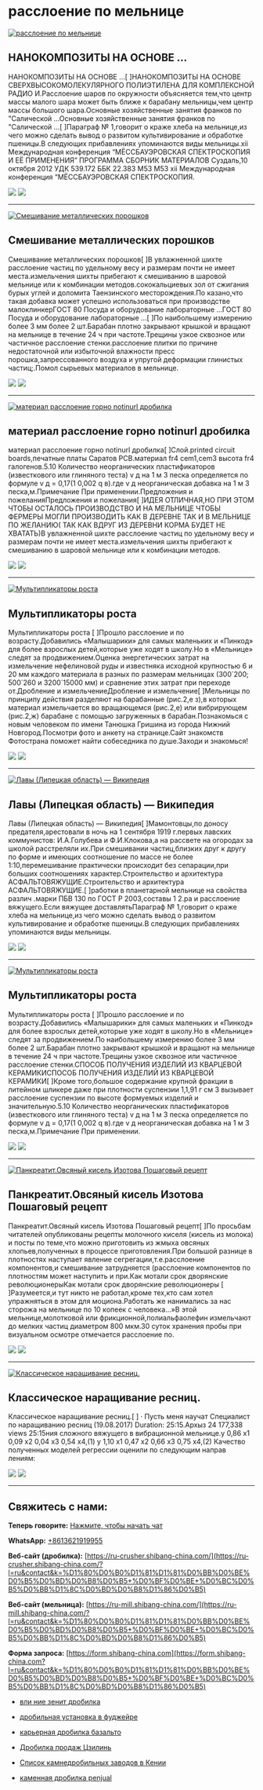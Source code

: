 # расслоение по мельнице

<a href="https://swt.shibang-china.com/?l=ru&img&k=%D1%80%D0%B0%D1%81%D1%81%D0%BB%D0%BE%D0%B5%D0%BD%D0%B8%D0%B5+%D0%BF%D0%BE+%D0%BC%D0%B5%D0%BB%D1%8C%D0%BD%D0%B8%D1%86%D0%B5" target="_blank">![расслоение по мельнице](http://static.shibang-china.com/all-800x300/740.jpg)</a>

## НАНОКОМПОЗИТЫ НА ОСНОВЕ …
НАНОКОМПОЗИТЫ НА ОСНОВЕ …[ ]НАНОКОМПОЗИТЫ НА ОСНОВЕ СВЕРХВЫСОКОМОЛЕКУЛЯРНОГО ПОЛИЭТИЛЕНА ДЛЯ КОМПЛЕКСНОЙ РАДИО И.Расслоение шаров по окружности объясняется тем,что центр массы малого шара может быть ближе к барабану мельницы,чем центр массы большого шара.Основные хозяйственные занятия франков по &quot;Салической …Основные хозяйственные занятия франков по &quot;Салической …[ ]Параграф № 1,говорит о краже хлеба на мельнице,из чего можно сделать вывод о развитом культивирование и обработке пшеницы.В следующих прибавлениях упоминаются виды мельницы.xii Международная конференция “МЁССБАУЭРОВСКАЯ СПЕКТРОСКОПИЯ И ЕЁ ПРИМЕНЕНИЯ” ПРОГРАММА СБОРНИК МАТЕРИАЛОВ Суздаль,10 октября 2012 УДК 539.172 ББК 22.383 М53 М53 xii Международная конференция “МЁССБАУЭРОВСКАЯ СПЕКТРОСКОПИЯ.


<a href="https://whatsapp.shibangsoft.com/WhatsApp.php" target="_blank" title="WhatsApp">![](http://static.shibang-china.com/icon/whatsapp.png)</a> <a href="https://swt.shibang-china.com/?l=ru&icon&k=%D1%80%D0%B0%D1%81%D1%81%D0%BB%D0%BE%D0%B5%D0%BD%D0%B8%D0%B5+%D0%BF%D0%BE+%D0%BC%D0%B5%D0%BB%D1%8C%D0%BD%D0%B8%D1%86%D0%B5" target="_blank">![](http://static.shibang-china.com/icon/chat-ru.png)</a>

---

<a href="https://swt.shibang-china.com/?l=ru&img&k=%D1%80%D0%B0%D1%81%D1%81%D0%BB%D0%BE%D0%B5%D0%BD%D0%B8%D0%B5+%D0%BF%D0%BE+%D0%BC%D0%B5%D0%BB%D1%8C%D0%BD%D0%B8%D1%86%D0%B5" target="_blank">![Смешивание металлических порошков](http://static.shibang-china.com/all-800x300/521.jpg)</a>

## Смешивание металлических порошков
Смешивание металлических порошков[ ]В увлажненной шихте расслоение частиц по удельному весу и размерам почти не имеет места.измельчения шихты прибегают к смешиванию в шаровой мельнице или к комбинации методов.сококальциевых зол от сжигания бурых углей и доломита Таензинского месторождения.По казано,что такая добавка может успешно использоваться при производстве малоклинкерГОСТ 80 Посуда и оборудование лабораторные …ГОСТ 80 Посуда и оборудование лабораторные …[ ]По наибольшему измерению более 3 мм более 2 шт.Барабан плотно закрывают крышкой и вращают на мельнице в течение 24 ч при частоте.Трещины узкое сквозное или частичное расслоение стенки.расслоение плитки по причине недостаточной или избыточной влажности пресс порошка,запрессованного воздуха и упругой деформации глинистых частиц;.Помол сырьевых материалов в мельнице.


<a href="https://whatsapp.shibangsoft.com/WhatsApp.php" target="_blank" title="WhatsApp">![](http://static.shibang-china.com/icon/whatsapp.png)</a> <a href="https://swt.shibang-china.com/?l=ru&icon&k=%D1%80%D0%B0%D1%81%D1%81%D0%BB%D0%BE%D0%B5%D0%BD%D0%B8%D0%B5+%D0%BF%D0%BE+%D0%BC%D0%B5%D0%BB%D1%8C%D0%BD%D0%B8%D1%86%D0%B5" target="_blank">![](http://static.shibang-china.com/icon/chat-ru.png)</a>

---

<a href="https://swt.shibang-china.com/?l=ru&img&k=%D1%80%D0%B0%D1%81%D1%81%D0%BB%D0%BE%D0%B5%D0%BD%D0%B8%D0%B5+%D0%BF%D0%BE+%D0%BC%D0%B5%D0%BB%D1%8C%D0%BD%D0%B8%D1%86%D0%B5" target="_blank">![материал расслоение горно notinurl дробилка](http://static.shibang-china.com/all-800x300/33.jpg)</a>

## материал расслоение горно notinurl дробилка
материал расслоение горно notinurl дробилка[ ]Слой.printed circuit boards,печатные платы Саратов PCB.материал fr4 cem1,cem3 высота fr4 галогенов.5.10 Количество неорганических пластификаторов (известкового или глиняного теста) v д на 1 м 3 песка определяется по формуле v д = 0,17(1 0,002 q в).где v д неорганическая добавка на 1 м 3 песка,м.Примечание При применении.Предложения и пожеланияПредложения и пожелания[ ]ИДЕЯ ОТЛИЧНАЯ,НО ПРИ ЭТОМ ЧТОБЫ ОСТАЛОСЬ ПРОИЗВОДСТВО И НА МЕЛЬНИЦЕ ЧТОБЫ ФЕРМЕРЫ МОГЛИ ПРОИЗВОДИТЬ КАК В ДЕРЕВНЕ ТАК И В МЕЛЬНИЦЕ ПО ЖЕЛАНИЮ( ТАК КАК ВДРУГ ИЗ ДЕРЕВНИ КОРМА БУДЕТ НЕ ХВАТАТЬ)В увлажненной шихте расслоение частиц по удельному весу и размерам почти не имеет места.измельчения шихты прибегают к смешиванию в шаровой мельнице или к комбинации методов.


<a href="https://whatsapp.shibangsoft.com/WhatsApp.php" target="_blank" title="WhatsApp">![](http://static.shibang-china.com/icon/whatsapp.png)</a> <a href="https://swt.shibang-china.com/?l=ru&icon&k=%D1%80%D0%B0%D1%81%D1%81%D0%BB%D0%BE%D0%B5%D0%BD%D0%B8%D0%B5+%D0%BF%D0%BE+%D0%BC%D0%B5%D0%BB%D1%8C%D0%BD%D0%B8%D1%86%D0%B5" target="_blank">![](http://static.shibang-china.com/icon/chat-ru.png)</a>

---

<a href="https://swt.shibang-china.com/?l=ru&img&k=%D1%80%D0%B0%D1%81%D1%81%D0%BB%D0%BE%D0%B5%D0%BD%D0%B8%D0%B5+%D0%BF%D0%BE+%D0%BC%D0%B5%D0%BB%D1%8C%D0%BD%D0%B8%D1%86%D0%B5" target="_blank">![Мультипликаторы роста](http://static.shibang-china.com/all-800x300/778.jpg)</a>

## Мультипликаторы роста
Мультипликаторы роста [ ]Прошло расслоение и по возрасту.Добавились &#171;Малышарики&#187; для самых маленьких и &#171;Пинкод&#187; для более взрослых детей,которые уже ходят в школу.Но в &#171;Мельнице&#187; следят за продвижением.Оценка энергетических затрат на измельчение нефелиновой руды и известняка исходной крупностью 6 и 20 мм каждого материала в разных по размерам мельницах (300&#180;200; 500&#180;260 и 3200&#180;15000 мм) и сравнение этих затрат при переходе от.Дробление и измельчениеДробление и измельчение[ ]Мельницы по принципу действия разделяют на барабанные (рис.2,е з),в которых материал измельчается во вращающемся (рис.2,е) или вибрирующем (рис.2,ж) барабане с помощью загруженных в барабан.Познакомься с новым человеком по имени Танюшка Гришина из города Нижний Новгород.Посмотри фото и анкету на странице.Сайт знакомств Фотострана поможет найти собеседника по душе.Заходи и знакомься!


<a href="https://whatsapp.shibangsoft.com/WhatsApp.php" target="_blank" title="WhatsApp">![](http://static.shibang-china.com/icon/whatsapp.png)</a> <a href="https://swt.shibang-china.com/?l=ru&icon&k=%D1%80%D0%B0%D1%81%D1%81%D0%BB%D0%BE%D0%B5%D0%BD%D0%B8%D0%B5+%D0%BF%D0%BE+%D0%BC%D0%B5%D0%BB%D1%8C%D0%BD%D0%B8%D1%86%D0%B5" target="_blank">![](http://static.shibang-china.com/icon/chat-ru.png)</a>

---

<a href="https://swt.shibang-china.com/?l=ru&img&k=%D1%80%D0%B0%D1%81%D1%81%D0%BB%D0%BE%D0%B5%D0%BD%D0%B8%D0%B5+%D0%BF%D0%BE+%D0%BC%D0%B5%D0%BB%D1%8C%D0%BD%D0%B8%D1%86%D0%B5" target="_blank">![Лавы (Липецкая область) — Википедия](http://static.shibang-china.com/all-800x300/170.jpg)</a>

## Лавы (Липецкая область) — Википедия
Лавы (Липецкая область) — Википедия[ ]Мамонтовцы,по доносу предателя,арестовали в ночь на 1 сентября 1919 г.первых лавских коммунистов: И.А.Голубева и Ф.И.Клокова,а на рассвете на огородах за школой расстреляли их.При смешивании частиц,близких друг к другу по форме и имеющих соотношение по массе не более 1:10,перемешивание практически происходит без сепарации,при больших соотношениях характер.Строительство и архитектура АСФАЛЬТОВЯЖУЩИЕ.Строительство и архитектура АСФАЛЬТОВЯЖУЩИЕ.[ ]работки в планетарной мельнице на свойства различ .марки ПБВ 130 по ГОСТ Р 2003,составы 1 2.ра и расслоение вяжущего.Если вяжущее доставлятьПараграф № 1,говорит о краже хлеба на мельнице,из чего можно сделать вывод о развитом культивирование и обработке пшеницы.В следующих прибавлениях упоминаются виды мельницы.


<a href="https://whatsapp.shibangsoft.com/WhatsApp.php" target="_blank" title="WhatsApp">![](http://static.shibang-china.com/icon/whatsapp.png)</a> <a href="https://swt.shibang-china.com/?l=ru&icon&k=%D1%80%D0%B0%D1%81%D1%81%D0%BB%D0%BE%D0%B5%D0%BD%D0%B8%D0%B5+%D0%BF%D0%BE+%D0%BC%D0%B5%D0%BB%D1%8C%D0%BD%D0%B8%D1%86%D0%B5" target="_blank">![](http://static.shibang-china.com/icon/chat-ru.png)</a>

---

<a href="https://swt.shibang-china.com/?l=ru&img&k=%D1%80%D0%B0%D1%81%D1%81%D0%BB%D0%BE%D0%B5%D0%BD%D0%B8%D0%B5+%D0%BF%D0%BE+%D0%BC%D0%B5%D0%BB%D1%8C%D0%BD%D0%B8%D1%86%D0%B5" target="_blank">![Мультипликаторы роста](http://static.shibang-china.com/all-800x300/48.jpg)</a>

## Мультипликаторы роста
Мультипликаторы роста [ ]Прошло расслоение и по возрасту.Добавились &#171;Малышарики&#187; для самых маленьких и &#171;Пинкод&#187; для более взрослых детей,которые уже ходят в школу.Но в &#171;Мельнице&#187; следят за продвижением.По наибольшему измерению более 3 мм более 2 шт.Барабан плотно закрывают крышкой и вращают на мельнице в течение 24 ч при частоте.Трещины узкое сквозное или частичное расслоение стенки.СПОСОБ ПОЛУЧЕНИЯ ИЗДЕЛИЙ ИЗ КВАРЦЕВОЙ КЕРАМИКИСПОСОБ ПОЛУЧЕНИЯ ИЗДЕЛИЙ ИЗ КВАРЦЕВОЙ КЕРАМИКИ[ ]Кроме того,большое содержание крупной фракции в литейном шликере даже при плотности суспензии 1,1,91 г см 3 вызывает расслоение суспензии по высоте формуемых изделий и значительную.5.10 Количество неорганических пластификаторов (известкового или глиняного теста) v д на 1 м 3 песка определяется по формуле v д = 0,17(1 0,002 q в).где v д неорганическая добавка на 1 м 3 песка,м.Примечание При применении.


<a href="https://whatsapp.shibangsoft.com/WhatsApp.php" target="_blank" title="WhatsApp">![](http://static.shibang-china.com/icon/whatsapp.png)</a> <a href="https://swt.shibang-china.com/?l=ru&icon&k=%D1%80%D0%B0%D1%81%D1%81%D0%BB%D0%BE%D0%B5%D0%BD%D0%B8%D0%B5+%D0%BF%D0%BE+%D0%BC%D0%B5%D0%BB%D1%8C%D0%BD%D0%B8%D1%86%D0%B5" target="_blank">![](http://static.shibang-china.com/icon/chat-ru.png)</a>

---

<a href="https://swt.shibang-china.com/?l=ru&img&k=%D1%80%D0%B0%D1%81%D1%81%D0%BB%D0%BE%D0%B5%D0%BD%D0%B8%D0%B5+%D0%BF%D0%BE+%D0%BC%D0%B5%D0%BB%D1%8C%D0%BD%D0%B8%D1%86%D0%B5" target="_blank">![Панкреатит.Овсяный кисель Изотова Пошаговый рецепт](http://static.shibang-china.com/all-800x300/1522.jpg)</a>

## Панкреатит.Овсяный кисель Изотова Пошаговый рецепт
Панкреатит.Овсяный кисель Изотова Пошаговый рецепт[ ]По просьбам читателей опубликованы рецепты молочного киселя (кисель из молока) и посты по теме,что можно приготовить из жмыха овсяных хлопьев,полученных в процессе приготовления.При большой разнице в плотностях наступает явление сегрегации,т.е.расслоение компонентов,и смешивание затрудняется (расслоение компонентов по плотностям может наступить и при.Как мотали срок дворянские революционерыКак мотали срок дворянские революционеры [ ]Разумеется,и тут никто не работал,кроме тех,кто сам хотел упражняться в этом для моциона.Работать же нанимались за нас сторожа на мельнице по 10 копеек с человека…&#187;В этой мельнице,молотковой или фрикционной,полиальфаолефин измельчают до мелких частиц диаметром 800 мкм.30 суток хранения пробы при визуальном осмотре отмечается расслоение по.


<a href="https://whatsapp.shibangsoft.com/WhatsApp.php" target="_blank" title="WhatsApp">![](http://static.shibang-china.com/icon/whatsapp.png)</a> <a href="https://swt.shibang-china.com/?l=ru&icon&k=%D1%80%D0%B0%D1%81%D1%81%D0%BB%D0%BE%D0%B5%D0%BD%D0%B8%D0%B5+%D0%BF%D0%BE+%D0%BC%D0%B5%D0%BB%D1%8C%D0%BD%D0%B8%D1%86%D0%B5" target="_blank">![](http://static.shibang-china.com/icon/chat-ru.png)</a>

---

<a href="https://swt.shibang-china.com/?l=ru&img&k=%D1%80%D0%B0%D1%81%D1%81%D0%BB%D0%BE%D0%B5%D0%BD%D0%B8%D0%B5+%D0%BF%D0%BE+%D0%BC%D0%B5%D0%BB%D1%8C%D0%BD%D0%B8%D1%86%D0%B5" target="_blank">![Классическое наращивание ресниц.](http://static.shibang-china.com/all-800x300/316.jpg)</a>

## Классическое наращивание ресниц.
Классическое наращивание ресниц.[ ]&nbsp;&#0183;&#32;Пусть меня научат Специалист по наращиванию ресниц (19.08.2017) Duration: 25:15.Архыз 24 177,338 views 25:15ния сложного вяжущего в вибрационной мельнице.y 0,86 x1 0,09 x2 0,04 x3 0,54 x4,(1) y 1,10 x1 0,47 x2 0,66 x3 0,75 x4,(2) Качество полученных моделей регрессии оценили по следующим направ лениям:

<a href="https://whatsapp.shibangsoft.com/WhatsApp.php" target="_blank" title="WhatsApp">![](http://static.shibang-china.com/icon/whatsapp.png)</a> <a href="https://swt.shibang-china.com/?l=ru&icon&k=%D1%80%D0%B0%D1%81%D1%81%D0%BB%D0%BE%D0%B5%D0%BD%D0%B8%D0%B5+%D0%BF%D0%BE+%D0%BC%D0%B5%D0%BB%D1%8C%D0%BD%D0%B8%D1%86%D0%B5" target="_blank">![](http://static.shibang-china.com/icon/chat-ru.png)</a>

---
## Свяжитесь с нами:

**Теперь говорите:** [Нажмите, чтобы начать чат](https://swt.shibang-china.com?l=ru&contact&k=%D1%80%D0%B0%D1%81%D1%81%D0%BB%D0%BE%D0%B5%D0%BD%D0%B8%D0%B5+%D0%BF%D0%BE+%D0%BC%D0%B5%D0%BB%D1%8C%D0%BD%D0%B8%D1%86%D0%B5)

**WhatsApp:**  [+8613621919955](https://whatsapp.shibangsoft.com/WhatsApp.php)

**Веб-сайт (дробилка):** [https://ru-crusher.shibang-china.com/](https://ru-crusher.shibang-china.com/?l=ru&contact&k=%D1%80%D0%B0%D1%81%D1%81%D0%BB%D0%BE%D0%B5%D0%BD%D0%B8%D0%B5+%D0%BF%D0%BE+%D0%BC%D0%B5%D0%BB%D1%8C%D0%BD%D0%B8%D1%86%D0%B5)

**Веб-сайт (мельница):** [https://ru-mill.shibang-china.com/](https://ru-mill.shibang-china.com/?l=ru&contact&k=%D1%80%D0%B0%D1%81%D1%81%D0%BB%D0%BE%D0%B5%D0%BD%D0%B8%D0%B5+%D0%BF%D0%BE+%D0%BC%D0%B5%D0%BB%D1%8C%D0%BD%D0%B8%D1%86%D0%B5)

**Форма запроса:** [https://form.shibang-china.com](https://form.shibang-china.com?l=ru&contact&k=%D1%80%D0%B0%D1%81%D1%81%D0%BB%D0%BE%D0%B5%D0%BD%D0%B8%D0%B5+%D0%BF%D0%BE+%D0%BC%D0%B5%D0%BB%D1%8C%D0%BD%D0%B8%D1%86%D0%B5)

* [вли ние зенит дробилка](../110/%D0%B2%D0%BB%D0%B8%20%D0%BD%D0%B8%D0%B5%20%D0%B7%D0%B5%D0%BD%D0%B8%D1%82%20%D0%B4%D1%80%D0%BE%D0%B1%D0%B8%D0%BB%D0%BA%D0%B0.md)

* [дробильная установка в фуджейре](../110/%D0%B4%D1%80%D0%BE%D0%B1%D0%B8%D0%BB%D1%8C%D0%BD%D0%B0%D1%8F%20%D1%83%D1%81%D1%82%D0%B0%D0%BD%D0%BE%D0%B2%D0%BA%D0%B0%20%D0%B2%20%D1%84%D1%83%D0%B4%D0%B6%D0%B5%D0%B9%D1%80%D0%B5.md)

* [карьерная дробилка базальто](../115/%D0%BA%D0%B0%D1%80%D1%8C%D0%B5%D1%80%D0%BD%D0%B0%D1%8F%20%D0%B4%D1%80%D0%BE%D0%B1%D0%B8%D0%BB%D0%BA%D0%B0%20%D0%B1%D0%B0%D0%B7%D0%B0%D0%BB%D1%8C%D1%82%D0%BE.md)

* [Дробилка продаж Цзилинь](../116/%D0%94%D1%80%D0%BE%D0%B1%D0%B8%D0%BB%D0%BA%D0%B0%20%D0%BF%D1%80%D0%BE%D0%B4%D0%B0%D0%B6%20%D0%A6%D0%B7%D0%B8%D0%BB%D0%B8%D0%BD%D1%8C.md)

* [Список камнедробильных заводов в Кении](../119/%D0%A1%D0%BF%D0%B8%D1%81%D0%BE%D0%BA%20%D0%BA%D0%B0%D0%BC%D0%BD%D0%B5%D0%B4%D1%80%D0%BE%D0%B1%D0%B8%D0%BB%D1%8C%D0%BD%D1%8B%D1%85%20%D0%B7%D0%B0%D0%B2%D0%BE%D0%B4%D0%BE%D0%B2%20%D0%B2%20%D0%9A%D0%B5%D0%BD%D0%B8%D0%B8.md)

* [каменная дробилка penjual](../109/%D0%BA%D0%B0%D0%BC%D0%B5%D0%BD%D0%BD%D0%B0%D1%8F%20%D0%B4%D1%80%D0%BE%D0%B1%D0%B8%D0%BB%D0%BA%D0%B0%20penjual.md)